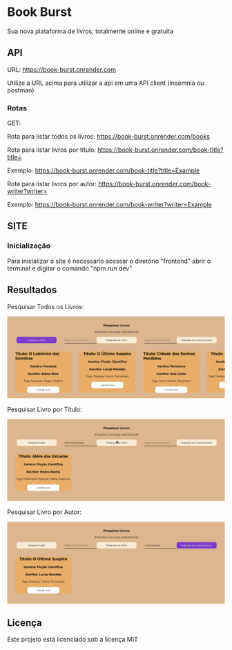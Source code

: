 # Book Burst

Sua nova plataforma de livros, totalmente online e gratuita

## API

URL: https://book-burst.onrender.com

Utilize a URL acima para utilizar a api em uma API client (insomnia ou postman)

### Rotas
 
GET:

Rota para listar todos os livros: https://book-burst.onrender.com/books

Rota para listar livros por título: https://book-burst.onrender.com/book-title?title=

Exemplo: https://book-burst.onrender.com/book-title?title=Example

Rota para listar livros por autor: https://book-burst.onrender.com/book-writer?writer=

Exemplo: https://book-burst.onrender.com/book-writer?writer=Example

## SITE

### Inicialização

Para inicializar o site é necessário acessar o diretório "frontend" abrir o terminal e digitar o comando "npm run dev"

## Resultados

Pesquisar Todos os Livros:

<img src="./frontend/src/assets/image_get_all.png">

Pesquisar Livro por Título:

<img src="./frontend/src/assets/image_get_by_title.png">

Pesquisar Livro por Autor:

<img src="./frontend/src/assets/image_get_by_writer.png">

## Licença

Este projeto está licenciado sob a licença MIT